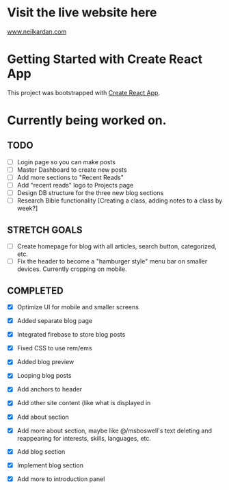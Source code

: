 # Visit the live website here
www.neilkardan.com

# Getting Started with Create React App

This project was bootstrapped with [Create React App](https://github.com/facebook/create-react-app).

# Currently being worked on.

## TODO
- [ ] Login page so you can make posts
- [ ] Master Dashboard to create new posts
- [ ] Add more sections to "Recent Reads"
- [ ] Add "recent reads" logo to Projects page
- [ ] Design DB structure for the three new blog sections
- [ ] Research Bible functionality [Creating a class, adding notes to a class by week?]

## **STRETCH GOALS**
- [ ] Create homepage for blog with all articles, search button, categorized, etc.
- [ ] Fix the header to become a "hamburger style" menu bar on smaller devices. Currently cropping on mobile. 

## COMPLETED
- [X] Optimize UI for mobile and smaller screens
- [X] Added separate blog page
- [X] Integrated firebase to store blog posts
- [X] Fixed CSS to use rem/ems
- [X] Added blog preview
- [X] Looping blog posts
- [X] Add anchors to header
- [X] Add other site content (like what is displayed in
- [X] Add about section
- [X] Add more about section, maybe like @/msboswell's text deleting and reappearing for interests, skills, languages, etc.
- [X] Add blog section 
- [X] Implement blog section
- [X] Add more to introduction panel

